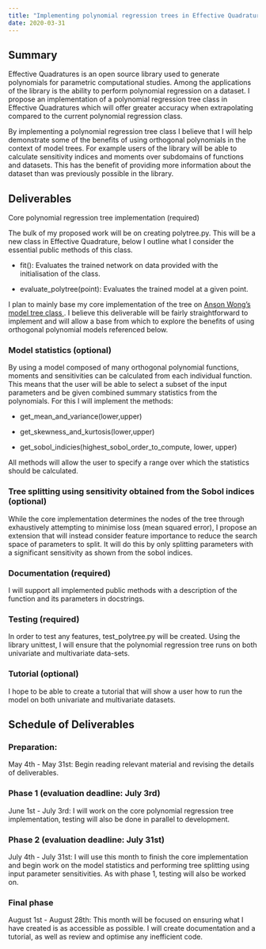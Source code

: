 ```yaml
---
title: "Implementing polynomial regression trees in Effective Quadratures - My Google Summer of Code Proposal"
date: 2020-03-31
---
```


## Summary
Effective Quadratures is an open source library used to generate polynomials for parametric computational studies. Among the applications of the library is the ability to perform polynomial regression on a dataset. I propose an implementation of a polynomial regression tree class in Effective Quadratures which will offer greater accuracy when extrapolating compared to the current polynomial regression class.


By implementing a polynomial regression tree class I believe that I will help demonstrate some of the benefits of using orthogonal polynomials in the context of model trees. For example users of the library will be able to calculate sensitivity indices and moments over subdomains of functions and datasets. This has the benefit of providing more information about the dataset than was previously possible in the library.

  

## Deliverables

Core polynomial regression tree implementation (required)

The bulk of my proposed work will be on creating polytree.py. This will be a new class in Effective Quadrature, below I outline what I consider the essential public methods of this class.

-   fit(): Evaluates the trained network on data provided with the initialisation of the class.
    
-   evaluate_polytree(point): Evaluates the trained model at a given point.
    

I plan to mainly base my core implementation of the tree on [Anson Wong’s model tree class ](https://github.com/ankonzoid/LearningX/blob/master/advanced_ML/model_tree/src/ModelTree.py). I believe this deliverable will be fairly straightforward to implement and will allow a base from which to explore the benefits of using orthogonal polynomial models referenced below.

### Model statistics (optional)

By using a model composed of many orthogonal polynomial functions, moments and sensitivities can be calculated from each individual function. This means that the user will be able to select a subset of the input parameters and be given combined summary statistics from the polynomials. For this I will implement the methods:

-   get_mean_and_variance(lower,upper)
    
-   get_skewness_and_kurtosis(lower,upper)
    
-   get_sobol_indicies(highest_sobol_order_to_compute, lower, upper)
    

All methods will allow the user to specify a range over which the statistics should be calculated.


### Tree splitting using sensitivity obtained from the Sobol indices (optional)

While the core implementation determines the nodes of the tree through exhaustively attempting to minimise loss (mean squared error), I propose an extension that will instead consider feature importance to reduce the search space of parameters to split. It will do this by only splitting parameters with a significant sensitivity as shown from the sobol indices.

### Documentation (required)

I will support all implemented public methods with a description of the function and its parameters in docstrings.
  

### Testing (required)

In order to test any features, test_polytree.py will be created. Using the library unittest, I will ensure that the polynomial regression tree runs on both univariate and multivariate data-sets.

  

### Tutorial (optional)

I hope to be able to create a tutorial that will show a user how to run the model on both univariate and multivariate datasets.

## Schedule of Deliverables

### Preparation:

May 4th - May 31st: Begin reading relevant material and revising the details of deliverables.

### Phase 1 (evaluation deadline: July 3rd)

June 1st - July 3rd: I will work on the core polynomial regression tree implementation, testing will also be done in parallel to development.

### Phase 2 (evaluation deadline: July 31st)

July 4th - July 31st: I will use this month to finish the core implementation and begin work on the model statistics and performing tree splitting using input parameter sensitivities. As with phase 1, testing will also be worked on.

  

### Final phase

August 1st - August 28th: This month will be focused on ensuring what I have created is as accessible as possible. I will create documentation and a tutorial, as well as review and optimise any inefficient code.
